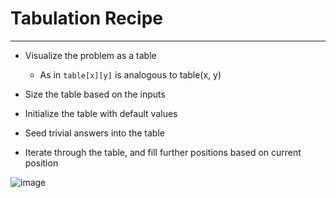

# Tabulation Recipe

------

- Visualize the problem as a table

  - As in `table[x][y]` is analogous to table(x, y)

- Size the table based on the inputs

- Initialize the table with default values

- Seed trivial answers into the table

- Iterate through the table, and fill further positions based on current position

![image](https://user-images.githubusercontent.com/20777515/131937881-bbef7153-b980-4583-ab22-eecc871ea95a.png)

  
